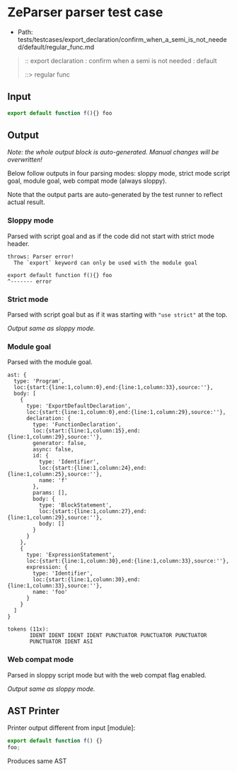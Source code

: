 # ZeParser parser test case

- Path: tests/testcases/export_declaration/confirm_when_a_semi_is_not_needed/default/regular_func.md

> :: export declaration : confirm when a semi is not needed : default
>
> ::> regular func

## Input

`````js
export default function f(){} foo
`````

## Output

_Note: the whole output block is auto-generated. Manual changes will be overwritten!_

Below follow outputs in four parsing modes: sloppy mode, strict mode script goal, module goal, web compat mode (always sloppy).

Note that the output parts are auto-generated by the test runner to reflect actual result.

### Sloppy mode

Parsed with script goal and as if the code did not start with strict mode header.

`````
throws: Parser error!
  The `export` keyword can only be used with the module goal

export default function f(){} foo
^------- error
`````

### Strict mode

Parsed with script goal but as if it was starting with `"use strict"` at the top.

_Output same as sloppy mode._

### Module goal

Parsed with the module goal.

`````
ast: {
  type: 'Program',
  loc:{start:{line:1,column:0},end:{line:1,column:33},source:''},
  body: [
    {
      type: 'ExportDefaultDeclaration',
      loc:{start:{line:1,column:0},end:{line:1,column:29},source:''},
      declaration: {
        type: 'FunctionDeclaration',
        loc:{start:{line:1,column:15},end:{line:1,column:29},source:''},
        generator: false,
        async: false,
        id: {
          type: 'Identifier',
          loc:{start:{line:1,column:24},end:{line:1,column:25},source:''},
          name: 'f'
        },
        params: [],
        body: {
          type: 'BlockStatement',
          loc:{start:{line:1,column:27},end:{line:1,column:29},source:''},
          body: []
        }
      }
    },
    {
      type: 'ExpressionStatement',
      loc:{start:{line:1,column:30},end:{line:1,column:33},source:''},
      expression: {
        type: 'Identifier',
        loc:{start:{line:1,column:30},end:{line:1,column:33},source:''},
        name: 'foo'
      }
    }
  ]
}

tokens (11x):
       IDENT IDENT IDENT IDENT PUNCTUATOR PUNCTUATOR PUNCTUATOR
       PUNCTUATOR IDENT ASI
`````


### Web compat mode

Parsed in sloppy script mode but with the web compat flag enabled.

_Output same as sloppy mode._

## AST Printer

Printer output different from input [module]:

````js
export default function f() {}
foo;
````

Produces same AST

